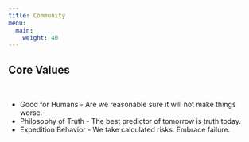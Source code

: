 ```yaml
---
title: Community
menu:
  main:
    weight: 40
---
```


<!--add blocks of content here to add more sections to the community page -->
<p>			
<h2>Core Values</h2><br />
<ul>
	<li>Good for Humans - Are we reasonable sure it will not make things worse.</li>
	<li>Philosophy of Truth - The best predictor of tomorrow is truth today.</li>
	<li>Expedition Behavior - We take calculated risks.  Embrace failure.</li>
</ul>
</p>
